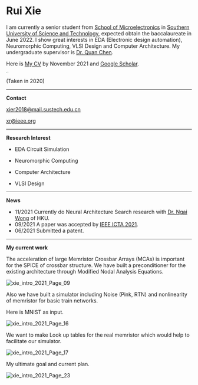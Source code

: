 # Rui Xie  

I am currently a senior student from [<u>School of Microelectronics</u>]( https://sme.sustech.edu.cn/en/) in [<u>Southern University of Science and Technology</u>]( https://www.sustech.edu.cn/en/), expected obtain the baccalaureate in June 2022. I show great interests in EDA (Electronic design automation), Neuromorphic Computing, VLSI Design and Computer Architecture. My undergraduate supervisor is [<u>Dr. Quan Chen</u>]( https://faculty.sustech.edu.cn/chenq3/en/).

<!-- I will start my PhD journey in  [<u>the University of Hong Kong</u>]( https://www.hku.hk/) under the supervision of [<u>Prof. Ngai Wong</u>]( https://www.eee.hku.hk/~nwong/). -->

Here is <u>[My CV](doc/xie_cv.pdf)</u> by November 2021 and <u>[Google Scholar]( https://scholar.google.com/citations?user=kFFMzkQAAAAJ&amp;amp;hl=en)</u>.

<img src="https://cdn.jsdelivr.net/gh/Mi5sssss/blog_image@main/RRAM-Simulation/xie2021.iplwdpc3fjk.jpg" alt="xie2021" style="zoom:10%;" />

(Taken in 2020)

---

**Contact**

xier2018@mail.sustech.edu.cn  

xr@ieee.org

***

**Research Interest**

- EDA Circuit Simulation

- Neuromorphic Computing
- Computer Architecture
- VLSI Design

***

**News**

- 11/2021 Currently do Neural Architecture Search research with [<u>Dr. Ngai Wong</u>]( https://www.eee.hku.hk/~nwong/)  of HKU.
- 09/2021 A paper was accepted by [<u>IEEE ICTA 2021</u>](http://www.ieee-icta.net/).
- 06/2021 Submitted a patent.

---

**My current work**

The acceleration of large Memristor Crossbar Arrays (MCAs) is important for the SPICE of crossbar structure. We have built a preconditioner for the existing architecture through Modified Nodal Analysis Equations.

![xie_intro_2021_Page_09](https://cdn.jsdelivr.net/gh/Mi5sssss/blog_image@main/RRAM-Simulation/xie_intro_2021_Page_09.2d0dj2bb0dog.jpg)



Also we have built a simulator including Noise (Pink, RTN) and nonlinearity of memristor for basic train networks.

Here is MNIST as input.

![xie_intro_2021_Page_16](https://cdn.jsdelivr.net/gh/Mi5sssss/blog_image@main/RRAM-Simulation/xie_intro_2021_Page_16.7ihbgnqlnfs0.jpg)

We want to make Look up tables for the real memristor which would help to facilitate our simulator.

![xie_intro_2021_Page_17](https://cdn.jsdelivr.net/gh/Mi5sssss/blog_image@main/RRAM-Simulation/xie_intro_2021_Page_17.3ulognnu4o00.jpg)

My ultimate goal and current plan.

![xie_intro_2021_Page_23](https://cdn.jsdelivr.net/gh/Mi5sssss/blog_image@main/RRAM-Simulation/xie_intro_2021_Page_23.6eebtn5qis00.jpg)